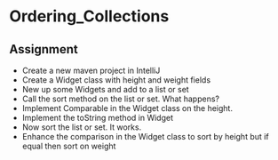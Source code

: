 # Ordering_Collections

## Assignment

- Create a new maven project in IntelliJ
- Create a Widget class with height and weight fields
- New up some Widgets and add to a list or set
- Call the sort method on the list or set. What happens?
- Implement Comparable in the Widget class on the height.
- Implement the toString method in Widget
- Now sort the list or set. It works.
- Enhance the comparison in the Widget class to sort by height but if equal then sort on weight